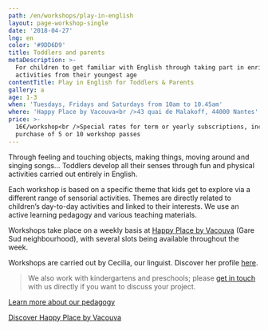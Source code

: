 ```yaml
---
path: /en/workshops/play-in-english
layout: page-workshop-single
date: '2018-04-27'
lng: en
color: '#9DD6D9'
title: Toddlers and parents
metaDescription: >-
  For children to get familiar with English through taking part in enriching
  activities from their youngest age
contentTitle: Play in English for Toddlers & Parents
gallery: a
age: 1-3
when: 'Tuesdays, Fridays and Saturdays from 10am to 10.45am'
where: 'Happy Place by Vacouva<br />43 quai de Malakoff, 44000 Nantes'
price: >-
  16€/workshop<br />Special rates for term or yearly subscriptions, including
  purchase of 5 or 10 workshop passes
---
```

Through feeling and touching objects, making things, moving around and singing songs… Toddlers develop all their senses through fun and physical activities carried out entirely in English.

Each workshop is based on a specific theme that kids get to explore via a different range of sensorial activities. Themes are directly related to children’s day-to-day activities and linked to their interests. We use an active learning pedagogy and various teaching materials.

Workshops take place on a weekly basis at [Happy Place by Vacouva](https://www.google.fr/maps/place/Vacouva/@47.2146419,-1.5433538,17z/data=!3m1!4b1!4m5!3m4!1s0x4805eeb8399276c5:0xe54ac076a5ce2080!8m2!3d47.2146419!4d-1.5411651) (Gare Sud neighbourhood), with several slots being available throughout the week.

Workshops are carried out by Cecilia, our linguist. Discover her profile [here](/en/team). 

> We also work with kindergartens and preschools; please [get in touch](/en/contact-us) with us directly if you want to discuss your project.

[Learn more about our pedagogy](/en/pedagogy)

[Discover Happy Place by Vacouva](/en/workshops#vacouva)
